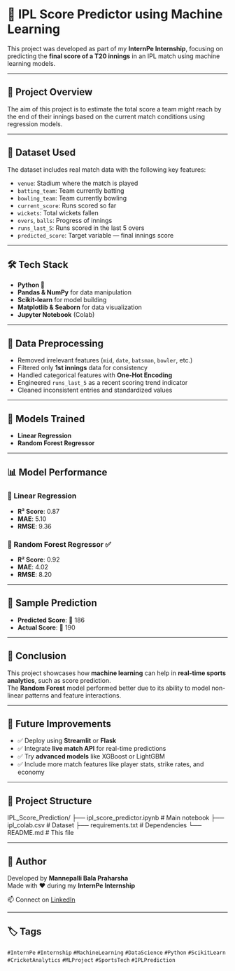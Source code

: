 # 🏏 IPL Score Predictor using Machine Learning

This project was developed as part of my **InternPe Internship**, focusing on predicting the **final score of a T20 innings** in an IPL match using machine learning models.

---

## 📌 Project Overview

The aim of this project is to estimate the total score a team might reach by the end of their innings based on the current match conditions using regression models.

---

## 📂 Dataset Used

The dataset includes real match data with the following key features:

- `venue`: Stadium where the match is played  
- `batting_team`: Team currently batting  
- `bowling_team`: Team currently bowling  
- `current_score`: Runs scored so far  
- `wickets`: Total wickets fallen  
- `overs`, `balls`: Progress of innings  
- `runs_last_5`: Runs scored in the last 5 overs  
- `predicted_score`: Target variable — final innings score

---

## 🛠️ Tech Stack

- **Python 🐍**  
- **Pandas & NumPy** for data manipulation  
- **Scikit-learn** for model building  
- **Matplotlib & Seaborn** for data visualization  
- **Jupyter Notebook** (Colab)

---

## 🧼 Data Preprocessing

- Removed irrelevant features (`mid`, `date`, `batsman`, `bowler`, etc.)
- Filtered only **1st innings** data for consistency
- Handled categorical features with **One-Hot Encoding**
- Engineered `runs_last_5` as a recent scoring trend indicator
- Cleaned inconsistent entries and standardized values

---

## 🤖 Models Trained

- **Linear Regression**
- **Random Forest Regressor**

---

## 📊 Model Performance

### 🔹 Linear Regression
- **R² Score**: 0.87  
- **MAE**: 5.10  
- **RMSE**: 9.36  

### 🔹 Random Forest Regressor ✅
- **R² Score**: 0.92  
- **MAE**: 4.02  
- **RMSE**: 8.20  

---

## 📌 Sample Prediction

- **Predicted Score**: 🏏 186  
- **Actual Score**: 🏏 190  

---

## 🎯 Conclusion

This project showcases how **machine learning** can help in **real-time sports analytics**, such as score prediction.  
The **Random Forest** model performed better due to its ability to model non-linear patterns and feature interactions.

---

## 🔮 Future Improvements

- ✅ Deploy using **Streamlit** or **Flask**  
- ✅ Integrate **live match API** for real-time predictions  
- ✅ Try **advanced models** like XGBoost or LightGBM  
- ✅ Include more match features like player stats, strike rates, and economy

---

## 📁 Project Structure

IPL_Score_Prediction/
├── ipl_score_predictor.ipynb       # Main notebook
├── ipl_colab.csv                   # Dataset
├── requirements.txt                # Dependencies
└── README.md                       # This file

---

## 🔖 Author

Developed by **Mannepalli Bala Praharsha**  
Made with ❤️ during my **InternPe Internship**  

📫 Connect on [LinkedIn](https://www.linkedin.com/in/mannepalli-bala-praharsha)

---

## 🏷️ Tags

`#InternPe` `#Internship` `#MachineLearning` `#DataScience` `#Python` `#ScikitLearn` `#CricketAnalytics` `#MLProject` `#SportsTech` `#IPLPrediction`


